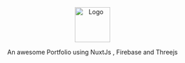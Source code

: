 <!-- MARKDOWN LINKS & IMAGES -->
<!-- https://www.markdownguide.org/basic-syntax/#reference-style-links -->
[stars-shield]: https://img.shields.io/github/stars/SoufAsd/Portfolio-NuxtJs?style=for-the-badge
[forks-shield]: https://img.shields.io/github/forks/SoufAsd/Portfolio-NuxtJs?style=for-the-badge
[last-commit-shield]: https://img.shields.io/github/last-commit/SoufAsd/Portfolio-NuxtJs?style=for-the-badge
[issues-shield]: https://img.shields.io/github/issues-raw/SoufAsd/Portfolio-NuxtJs?style=for-the-badge

<div align="center">
  <a href="https://github.com/othneildrew/Best-README-Template">
    <img src="images/logo.png" alt="Logo" width="80" height="80">
  </a>
  <p align="center">
    An awesome Portfolio using NuxtJs , Firebase and Threejs
  </p>
</div>
